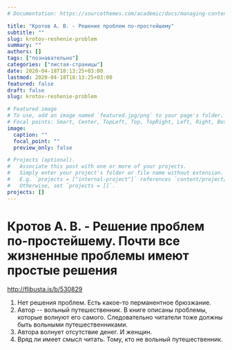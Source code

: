 ```yaml
---
# Documentation: https://sourcethemes.com/academic/docs/managing-content/

title: "Кротов А. В. - Решение проблем по-простейшему"
subtitle: ""
slug: krotov-reshenie-problem
summary: ""
authors: []
tags: ["познавательно"]
categories: ["листая-страницы"]
date: 2020-04-18T18:13:25+03:00
lastmod: 2020-04-18T18:13:25+03:00
featured: false
draft: false
slug: krotov-reshenie-problem

# Featured image
# To use, add an image named `featured.jpg/png` to your page's folder.
# Focal points: Smart, Center, TopLeft, Top, TopRight, Left, Right, BottomLeft, Bottom, BottomRight.
image:
  caption: ""
  focal_point: ""
  preview_only: false

# Projects (optional).
#   Associate this post with one or more of your projects.
#   Simply enter your project's folder or file name without extension.
#   E.g. `projects = ["internal-project"]` references `content/project/deep-learning/index.md`.
#   Otherwise, set `projects = []`.
projects: []
---
```


# Кротов А. В. - Решение проблем по-простейшему. Почти все жизненные проблемы имеют простые решения

<http://flibusta.is/b/530829>

<!--more-->
  
1. Нет решения проблем. Есть какое-то перманентное брюзжание.
2. Автор -- вольный путешественник. В книге описаны проблемы, которые волнуют его самого. Следовательно читатели тоже должны быть вольными путешественниками.
3. Автора волнует отсутствие денег. И женщин.
4. Вряд ли имеет смысл читать. Тому, кто не вольный путешественник.
